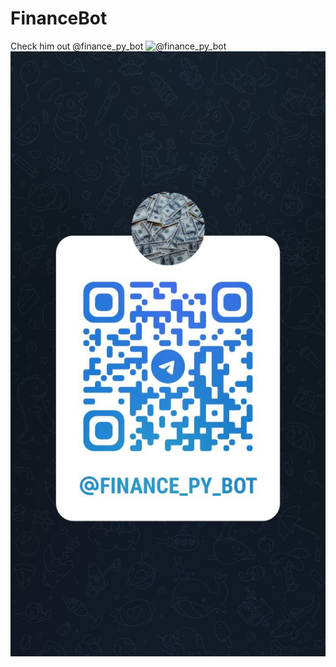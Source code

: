 # FinanceBot
Check him out
@finance_py_bot
![@finance_py_bot](/tele_crypto_price/assets/bot.png?raw=true "QR")
![@finance_py_bot](https://github.com/Dimcheck/tele_crypto_price/blob/dev07/assets/bot.jpg?raw=true)
